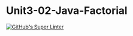 # Unit3-02-Java-Factorial

[![GitHub's Super Linter](https://github.com/ICS4U-Programming-AidanH/Unit3-02-Java-Factorial/workflows/GitHub's%20Super%20Linter/badge.svg)](https://github.com/ICS4U-Programming-AidanH/Unit3-02-Java-Factorial/actions)
